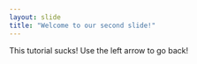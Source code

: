 ```yaml
---
layout: slide
title: "Welcome to our second slide!"
---
```

This tutorial sucks! 
Use the left arrow to go back!
